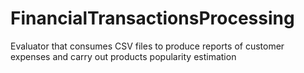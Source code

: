 # FinancialTransactionsProcessing
Evaluator that consumes CSV files to produce reports of customer expenses and carry out products popularity estimation
